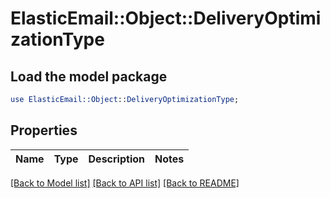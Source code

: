 # ElasticEmail::Object::DeliveryOptimizationType

## Load the model package
```perl
use ElasticEmail::Object::DeliveryOptimizationType;
```

## Properties
Name | Type | Description | Notes
------------ | ------------- | ------------- | -------------

[[Back to Model list]](../README.md#documentation-for-models) [[Back to API list]](../README.md#documentation-for-api-endpoints) [[Back to README]](../README.md)


